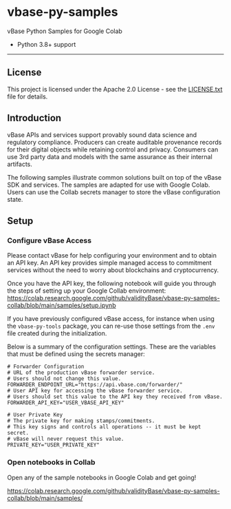 # vbase-py-samples

vBase Python Samples for Google Colab

-   Python 3.8+ support

---

## License

This project is licensed under the Apache 2.0 License - see the [LICENSE.txt](LICENSE.txt) file for details.

## Introduction

vBase APIs and services support provably sound data science and regulatory compliance.
Producers can create auditable provenance records for their digital objects while retaining control and privacy.
Consumers can use 3rd party data and models with the same assurance as their internal artifacts.

The following samples illustrate common solutions built on top of the vBase SDK and services.
The samples are adapted for use with Google Colab.
Users can use the Collab secrets manager to store the vBase configuration state.  

## Setup

### Configure vBase Access

Please contact vBase for help configuring your environment and to obtain an API key.
An API key provides simple managed access to commitment services
without the need to worry about blockchains and cryptocurrency.

Once you have the API key, the following notebook will guide you through the steps
of setting up your Google Collab environment:
https://colab.research.google.com/github/validityBase/vbase-py-samples-collab/blob/main/samples/setup.ipynb

If you have previously configured vBase access, for instance when using the `vbase-py-tools` package,
you can re-use those settings from the `.env` file created during the initialization.

Below is a summary of the configuration settings.
These are the variables that must be defined using the secrets manager:

```shell
# Forwarder Configuration
# URL of the production vBase forwarder service.
# Users should not change this value.
FORWARDER_ENDPOINT_URL="https://api.vbase.com/forwarder/"
# User API key for accessing the vBase forwarder service.
# Users should set this value to the API key they received from vBase.
FORWARDER_API_KEY="USER_VBASE_API_KEY"

# User Private Key
# The private key for making stamps/commitments.
# This key signs and controls all operations -- it must be kept secret.
# vBase will never request this value.
PRIVATE_KEY="USER_PRIVATE_KEY"
```

### Open notebooks in Collab

Open any of the sample notebooks in Google Colab and get going!

https://colab.research.google.com/github/validityBase/vbase-py-samples-collab/blob/main/samples/
